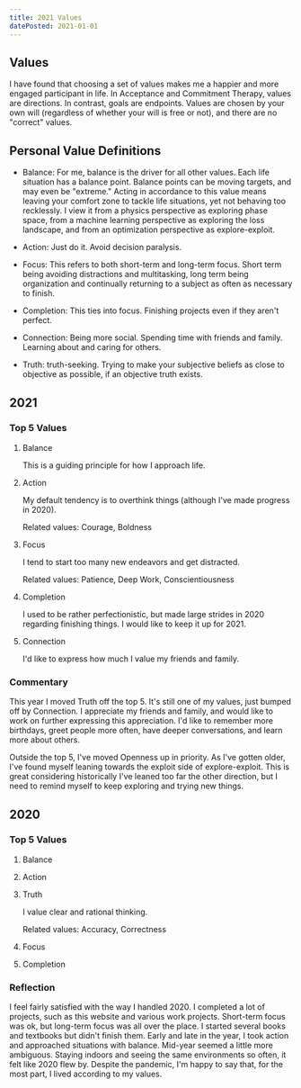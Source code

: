 ```yaml
---
title: 2021 Values
datePosted: 2021-01-01
---
```


## Values

I have found that choosing a set of values makes me a happier and more engaged participant in life. In Acceptance and Commitment Therapy, values are directions. In contrast, goals are endpoints. Values are chosen by your own will (regardless of whether your will is free or not), and there are no "correct" values. 

## Personal Value Definitions

* Balance: For me, balance is the driver for all other values. Each life situation has a balance point. Balance points can be moving targets, and may even be "extreme." Acting in accordance to this value means leaving your comfort zone to tackle life situations, yet not behaving too recklessly. I view it from a physics perspective as exploring phase space, from a machine learning perspective as exploring the loss landscape, and from an optimization perspective as explore-exploit.

* Action: Just do it. Avoid decision paralysis.

* Focus: This refers to both short-term and long-term focus. Short term being avoiding distractions and multitasking, long term being organization and continually returning to a subject as often as necessary to finish.

* Completion: This ties into focus. Finishing projects even if they aren't perfect.

* Connection: Being more social. Spending time with friends and family. Learning about and caring for others.

* Truth: truth-seeking. Trying to make your subjective beliefs as close to objective as possible, if an objective truth exists.

## 2021

### Top 5 Values

1. Balance

   This is a guiding principle for how I approach life.

2. Action 

   My default tendency is to overthink things (although I've made progress in 2020).

   Related values: Courage, Boldness

3. Focus

   I tend to start too many new endeavors and get distracted. 

   Related values: Patience, Deep Work, Conscientiousness

4. Completion

   I used to be rather perfectionistic, but made large strides in 2020 regarding finishing things. I would like to keep it up for 2021.

5. Connection

   I'd like to express how much I value my friends and family.

### Commentary

This year I moved Truth off the top 5. It's still one of my values, just bumped off by Connection. I appreciate my friends and family, and would like to work on further expressing this appreciation. I'd like to remember more birthdays, greet people more often, have deeper conversations, and learn more about others.

Outside the top 5, I've moved Openness up in priority. As I've gotten older, I've found myself leaning towards the exploit side of explore-exploit. This is great considering historically I've leaned too far the other direction, but I need to remind myself to keep exploring and trying new things.

## 2020

### Top 5 Values

1. Balance

2. Action

3. Truth

   I value clear and rational thinking.

   Related values: Accuracy, Correctness

4. Focus

5. Completion

### Reflection

I feel fairly satisfied with the way I handled 2020. I completed a lot of projects, such as this website and various work projects. Short-term focus was ok, but long-term focus was all over the place. I started several books and textbooks but didn't finish them. Early and late in the year, I took action and approached situations with balance. Mid-year seemed a little more ambiguous. Staying indoors and seeing the same environments so often, it felt like 2020 flew by. Despite the pandemic, I'm happy to say that, for the most part, I lived according to my values.

